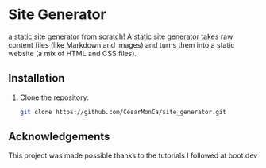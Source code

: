 # Site Generator
 a static site generator from scratch! A static site generator takes raw content files (like Markdown and images) 
 and turns them into a static website (a mix of HTML and CSS files).
 
## Installation
1. Clone the repository:
   ```bash
   git clone https://github.com/CesarMonCa/site_generator.git

## Acknowledgements
This project was made possible thanks to the tutorials I followed at boot.dev 
   
